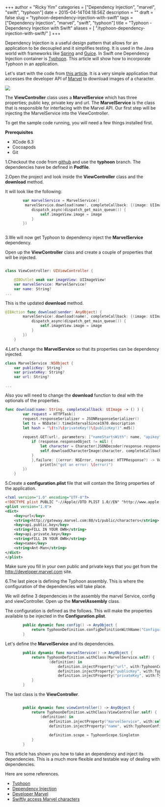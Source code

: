 +++
author = "Ricky Yim"
categories = ["Dependency Injection", "marvel", "swift", "typhoon"]
date = 2015-04-14T04:18:56Z
description = ""
draft = false
slug = "typhoon-dependency-injection-with-swift"
tags = ["Dependency Injection", "marvel", "swift", "typhoon"]
title = "Typhoon - Dependency Injection with Swift"
aliases = [
    "/typhoon-dependency-injection-with-swift/"
]
+++

Dependency Injection is a useful design pattern that allows for an application to be decoupled and it simplifies testing.  It is used in the Java world with frameworks like [Spring](http://projects.spring.io/spring-framework/) and [Guice](https://github.com/google/guice). In Swift one Dependency Injection container is [Typhoon](http://typhoonframework.org/). This article will show how to incorporate Typhoon in an application. 

Let's start with the code from [this article](http://codingricky.com/swiftly-access-marvel-characters/). It is a very simple application that accesses the developer API of [Marvel](https://developer.marvel.com/) to download images of a character. 

![](/content/images/2015/04/dependency-injection.png)

The **ViewController** class uses a **MarvelService** which has three properties; public key, private key and url. The **MarvelService** is the class that is responsible for interfacing with the Marvel API. Our first step will be injecting the MarvelService into the ViewController. 

To get the sample code running, you will need a few things installed first.

**Prerequisites**

 * XCode 6.3
 * Cocoapods
 * Git
 
  
1.Checkout the code from [github](https://github.com/codingricky/marvel-sample) and use the **typhoon** branch. The dependencies have be defined in **Podfile**.
 
2.Open the project and look inside the **ViewController** class and the **download** method.

It will look like the following:
 
 
```swift
 		var marvelService = MarvelService()
         marvelService.download(name!, completeCallback: {(image: UIImage) in
            dispatch_async(dispatch_get_main_queue()) {
                self.imageView.image = image
            }
        })
        
```
 
3.We will now get Typhoon to dependency inject the **MarvelService** dependency.
 
Open up the **ViewController** class and create a couple of properties that will be injected.

```swift

class ViewController: UIViewController {

    @IBOutlet weak var imageView: UIImageView!
    var marvelService: MarvelService?
    var name: String?
...
```

This is the updated **download** method. 

```swift
@IBAction func download(sender: AnyObject) {
        marvelService!.download(name!, completeCallback: {(image: UIImage) in
            dispatch_async(dispatch_get_main_queue()) {
                self.imageView.image = image
            }
        })
    }
```
 
4.Let's change the **MarvelService** so that its properties can be dependency injected.


```swift
class MarvelService :NSObject {
    var publicKey: String?
    var privateKey: String?
    var url: String?

...

```

Also you will need to change the **download** function to deal with the optionals of the properties.

```swift
func download(name: String, completeCallback: UIImage -> () ) {
        var request = HTTPTask()
        request.responseSerializer = JSONResponseSerializer()
        let ts = NSDate().timeIntervalSince1970.description
        let hash = "\(ts)\(privateKey!)\(publicKey!)".md5()
        
        request.GET(url!, parameters: ["nameStartsWith": name, "apikey": publicKey!, "ts" : ts, "hash": hash], success: { (response: HTTPResponse) -> Void in
            if (response.responseObject != nil) {
                let character = Character(JSONDecoder(response.responseObject!))
                self.downloadCharacterImage(character, completeCallback: completeCallback)
            }
            },failure: {(error: NSError, response: HTTPResponse?) -> Void in
                println("got an error: \(error)")
        })
    }
```

5.Create a **configuration.plist** file that will contain the String properties of the application.

```xml
<?xml version="1.0" encoding="UTF-8"?>
<!DOCTYPE plist PUBLIC "-//Apple//DTD PLIST 1.0//EN" "http://www.apple.com/DTDs/PropertyList-1.0.dtd">
<plist version="1.0">
<dict>
	<key>url</key>
	<string>http://gateway.marvel.com:80/v1/public/characters</string>
	<key>api.public.key</key>
	<string>FILL IN YOUR OWN</string>
	<key>api.private.key</key>
	<string>FILL IN YOUR OWN</string>
    <key>name</key>
    <string>Ant-Man</string>
</dict>
</plist>
```

Make sure you fill in your own public and private keys that you get from the http://developer.marvel.com site.

6.The last piece is defining the Typhoon assembly. This is where the configuration of the dependencies will take place.

We will define 3 dependencies in the assembly the marvel Service, config and viewController. Open up the **MarvelAssembly** class.

The configuration is defined as the follows. This will make the properties available to be injected in the **Configuration.plist**. 

```swift
        public dynamic func config() -> AnyObject {
            return TyphoonDefinition.configDefinitionWithName("Configuration.plist")
        }
```

Let's define the **MarvelService** and its dependencies. 

```swift
        public dynamic func marvelService() -> AnyObject {
            return TyphoonDefinition.withClass(MarvelService.self) {
                    (definition) in
                        definition.injectProperty("url", with:TyphoonConfig("url"))
                        definition.injectProperty("publicKey", with:TyphoonConfig("api.public.key"))
                        definition.injectProperty("privateKey", with:TyphoonConfig("api.private.key"))
            }
        }
```

The last class is the **ViewController**.

```swift

        public dynamic func viewController() -> AnyObject {
            return TyphoonDefinition.withClass(ViewController.self) {
                (definition) in
                    definition.injectProperty("marvelService", with:self.marvelService())
                    definition.injectProperty("name", with:TyphoonConfig("name"))
        
                    definition.scope = TyphoonScope.Singleton
            }
        }
```

This article has shown you how to take an dependency and inject its dependencies. This is a much more flexible and testable way of dealing with dependencies.

Here are some references.

* [Typhoon](http://typhoonframework.org/)
* [Dependency Injection](http://en.wikipedia.org/wiki/Dependency_injection)
* [Developer Marvel](http://developer.marvel.com)
* [Swiftly access Marvel characters](http://codingricky.com/swiftly-access-marvel-characters/)


